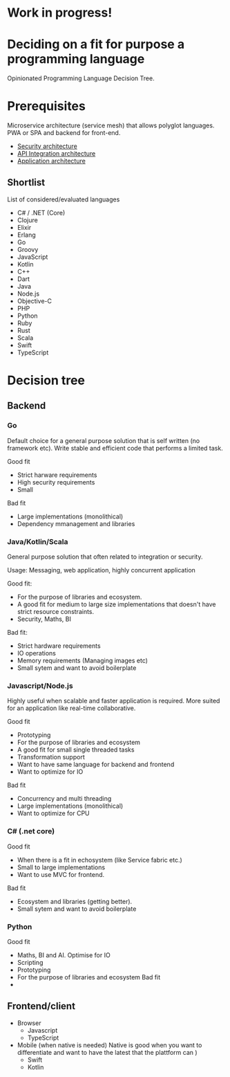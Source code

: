 # Work in progress!

# Deciding on a fit for purpose a programming language
Opinionated Programming Language Decision Tree.

# Prerequisites
Microservice architecture (service mesh) that allows polyglot languages. PWA or SPA and backend for front-end.

- [Security architecture](https://github.com/pettersson-dev/security-architecture)
- [API Integration architecture](https://github.com/Pettersson-dev/Integration-architecture/blob/main/api-integration.md)
- [Application architecture]()

## Shortlist
List of considered/evaluated languages
- C# / .NET (Core)
- Clojure
- Elixir
- Erlang
- Go
- Groovy
- JavaScript
- Kotlin
- C++
- Dart
- Java
- Node.js
- Objective-C
- PHP
- Python
- Ruby
- Rust
- Scala
- Swift
- TypeScript

# Decision tree
## Backend
 ### Go
 Default choice for a general purpose solution that is self written (no framework etc). 
 Write stable and efficient code that performs a limited task.
 
 Good fit
 - Strict harware requirements
 - High security requirements
 - Small
 
 Bad fit
 - Large implementations (monolithical)
 - Dependency mmanagement and libraries
 
 ### Java/Kotlin/Scala
 General purpose solution that often related to integration or security. 
 
 Usage:
 Messaging, web application, highly concurrent application
 
 
 Good fit:
 - For the purpose of libraries and ecosystem.
 - A good fit for medium to large size implementations that doesn't have strict resource constraints.
 - Security, Maths, BI
 
 Bad fit:
 - Strict hardware requirements
 - IO operations
 - Memory requirements (Managing images etc)
 - Small sytem and want to avoid boilerplate


 ### Javascript/Node.js
 
 Highly useful when scalable and faster application is required. More suited for an application like real-time collaborative.
 
 Good fit
 - Prototyping
 - For the purpose of libraries and ecosystem
 - A good fit for small single threaded tasks
 - Transformation support
 - Want to have same language for backend and frontend 
 - Want to optimize for IO
 
 Bad fit
 - Concurrency and multi threading
 - Large implementations (monolithical)
 - Want to optimize for CPU

### C# (.net core)

Good fit
- When there is a fit in echosystem (like Service fabric etc.)
- Small to large implementations
- Want to use MVC for frontend.
  
Bad fit
 - Ecosystem and libraries (getting better).
 - Small sytem and want to avoid boilerplate

 ### Python
 
 Good fit
   - Maths, BI and AI. Optimise for IO
   - Scripting
   - Prototyping
   - For the purpose of libraries and ecosystem
 Bad fit
   -
    
## Frontend/client
 - Browser
   - Javascript
   - TypeScript
 - Mobile (when native is needed)
   Native is good when you want to differentiate and want to have the latest that the plattform can )
   - Swift
   - Kotlin
